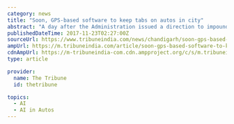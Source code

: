 ```yaml
---
category: news
title: "Soon, GPS-based software to keep tabs on autos in city"
abstract: "A day after the Administration issued a direction to impound autos from Punjab and Haryana running illegally in the city, the State Transport Authority (STA) impounded 16 such vehicles running on temporary numbers expired long time back. Rajiv Tiwari ..."
publishedDateTime: 2017-11-23T02:27:00Z
sourceUrl: https://www.tribuneindia.com/news/chandigarh/soon-gps-based-software-to-keep-tabs-on-autos-in-city/502196.html
ampUrl: https://m.tribuneindia.com/article/soon-gps-based-software-to-keep-tabs-on-autos-in-city/502196/amp
cdnAmpUrl: https://m-tribuneindia-com.cdn.ampproject.org/c/s/m.tribuneindia.com/article/soon-gps-based-software-to-keep-tabs-on-autos-in-city/502196/amp
type: article

provider:
  name: The Tribune
  id: thetribune

topics:
  - AI
  - AI in Autos
---
```

